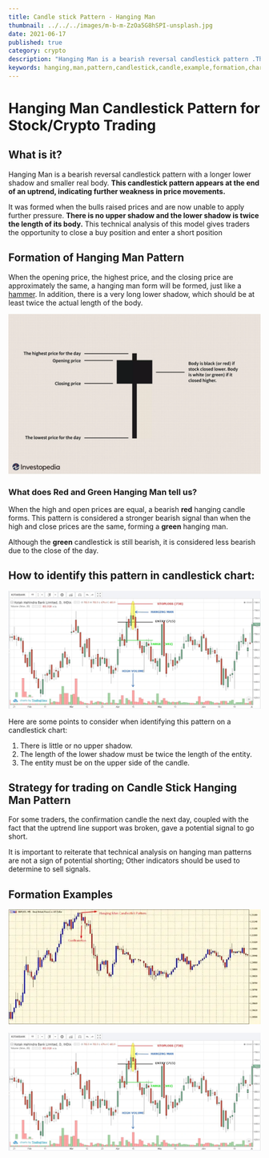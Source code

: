 ```yaml
---
title: Candle stick Pattern - Hanging Man
thumbnail: ../../../images/m-b-m-ZzOa5G8hSPI-unsplash.jpg
date: 2021-06-17
published: true
category: crypto
description: "Hanging Man is a bearish reversal candlestick pattern .This candlestick pattern appears at the end of an uptrend, indicating further weakness in price movements.This model gives traders the opportunity to close a buy position and enter a short position"
keywords: hanging,man,pattern,candlestick,candle,example,formation,chart,stocks,bearish,confirmation,formation,strategy,green,red,stick,reversal,technical,analysis,formed,bearish,real,body,chart,bullish,trade,traders,price,stock
---
```


# Hanging Man Candlestick Pattern for Stock/Crypto Trading

## What is it?

Hanging Man is a bearish reversal candlestick pattern with a longer lower shadow and smaller real body.
**This candlestick pattern appears at the end of an uptrend, indicating further weakness in price movements.**

It was formed when the bulls raised prices and are now unable to apply further pressure.
**There is no upper shadow and the lower shadow is twice the length of its body.**
This technical analysis of this model gives traders the opportunity to close a buy position and enter a short position

## Formation of Hanging Man Pattern

When the opening price, the highest price, and the closing price are approximately the same, a hanging man form will be formed, just like a [hammer](https://anothertechs.com/crypto/hammer-signal/). In addition, there is a very long lower shadow, which should be at least twice the actual length of the body.

![Hanging Man formed](../../../images/hanging-man.webp "source investopidia")

### What does Red and Green Hanging Man tell us?

When the high and open prices are equal, a bearish **red** hanging candle forms. This pattern is considered a stronger bearish signal than when the high and close prices are the same, forming a **green** hanging man.

Although the **green** candlestick is still bearish, it is considered less bearish due to the close of the day.

## How to identify this pattern in candlestick chart:

![Hanging Man strategy](../../../images/hanging-man-2.webp "source cdn")

Here are some points to consider when identifying this pattern on a candlestick chart:

1. There is little or no upper shadow.
2. The length of the lower shadow must be twice the length of the entity.
3. The entity must be on the upper side of the candle.

## Strategy for trading on Candle Stick Hanging Man Pattern

For some traders, the confirmation candle the next day, coupled with the fact that the uptrend line support was broken, gave a potential signal to go short.

It is important to reiterate that technical analysis on hanging man patterns are not a sign of potential shorting; Other indicators should be used to determine to sell signals.

## Formation Examples

![Hanging Man Chart 1](../../../images/hanging-man-chart-1.webp "source theforexgeek")

![Hangin Man Chart 2](../../../images/hanging-man-2.webp "source eqsis")
